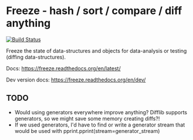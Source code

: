 Freeze - hash / sort / compare / diff anything
==============================================

[![Build Status](https://travis-ci.org/adfinis-sygroup/freeze.png?branch=master)](https://travis-ci.org/adfinis-sygroup/freeze)

Freeze the state of data-structures and objects for data-analysis or testing (diffing data-structures).

Docs: https://freeze.readthedocs.org/en/latest/

Dev version docs: https://freeze.readthedocs.org/en/dev/

TODO
----

* Would using generators everywhere improve anything? Difflib supports
  generators, so we might save some memory creating diffs?!
* If we used generators, I'd have to find or write a generator stream
  that would be used with pprint.pprint(stream=generator_stream)
